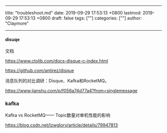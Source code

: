 
---
title: "troubleshoot.md"
date: 2019-09-29 17:53:13 +0800
lastmod: 2019-09-29 17:53:13 +0800
draft: false
tags: [""]
categories: [""]
author: "Claymore"

---




#### disuqe

文档

https://www.ctolib.com/docs-disque-c-index.html

https://github.com/antirez/disque



消息队列的对比调研：Disque、Kafka和RocketMQ。

https://www.jianshu.com/p/f056a74d77a4?from=singlemessage





### kafka

Kafka vs RocketMQ—— Topic数量对单机性能的影响

https://blog.csdn.net/lzwglory/article/details/79947813